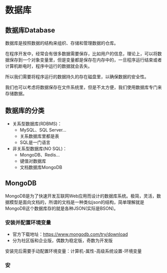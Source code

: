# 数据库

## 数据库Database

数据库是按照数据的结构来组织、存储和管理数据的仓库。

在程序开发中，经常会有很多数据需要保存，比如用户的信息，理论上，可以将数据保存到一个对象变量里，但是变量都是保存在内存中的，一旦程序运行结束或者计算机断电时，程序中运行的数据就会丢失。

所以我们需要将程序运行的数据持久的存在磁盘里，以确保数据的安全性。

我们也可以考虑将数据保存在文件系统里，但是不太方便，我们使用数据库专门来存储数据。

## 数据库的分类

- 关系型数据库(RDBMS)：
  - MySQL、SQL Server...
  - 关系数据库里都是表
  - SQL是一门语言
- 非关系型数据库(NO SQL)：
  - MongoDB、Redis...
  - 键值对数据库
  - 文档数据库MongoDB

## MongoDB

MongoDB是为了快速开发互联网Web应用而设计的数据库系统。极简，灵活，数据模型是面向文档的，所谓的文档是一种类似json的结构，简单理解就是MongoDB这个数据库存的就是各种JSON(实际是BSON)。

### 安装并配置环境变量

- 官方下载地址：https://www.mongodb.com/try/download
- 分为社区版和企业版，偶数为稳定版，奇数为开发版

安装完后需要手动配置环境变量：计算机-属性-高级系统设置-环境变量

### 安